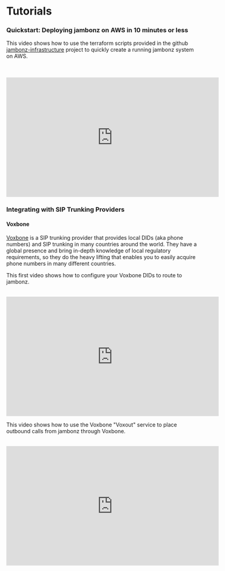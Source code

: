 # Tutorials

### Quickstart: Deploying jambonz on AWS in 10 minutes or less
This video shows how to use the terraform scripts provided in the github [jambonz-infrastructure](https://github.com/jambonz/jambonz-infrastructure) project to quickly create a running jambonz system on AWS.  
<br/><br/>
<iframe width="560" height="315" src="https://www.youtube.com/embed/Mniskl22GDI" frameborder="0" allow="accelerometer; autoplay; encrypted-media; gyroscope; picture-in-picture" allowfullscreen></iframe>

### Integrating with SIP Trunking Providers

#### Voxbone
[Voxbone](https://www.voxbone.com/) is a SIP trunking provider that provides local DIDs (aka phone numbers) and SIP trunking in many countries around the world.  They have a global presence and bring in-depth knowledge of local regulatory requirements, so they do the heavy lifting that enables you to easily acquire phone numbers in many different countries.<br/>

This first video shows how to configure your Voxbone DIDs to route to jambonz.
<br/><br/>
<iframe width="560" height="315" src="https://www.youtube.com/embed/Ow7iduDG0HE" frameborder="0" allow="accelerometer; autoplay; encrypted-media; gyroscope; picture-in-picture" allowfullscreen></iframe>

This video shows how to use the Voxbone "Voxout" service to place outbound calls from jambonz through Voxbone.
<br/><br/>
<iframe width="560" height="315" src="https://www.youtube.com/embed/Tn8J9iPUOW8" frameborder="0" allow="accelerometer; autoplay; encrypted-media; gyroscope; picture-in-picture" allowfullscreen></iframe>